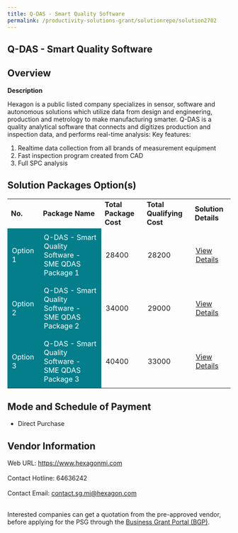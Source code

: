 ```yaml
---
title: Q-DAS - Smart Quality Software
permalink: /productivity-solutions-grant/solutionrepo/solution2702
---
```


## Q-DAS - Smart Quality Software

## Overview

**Description**

Hexagon is a public listed company specializes in sensor, software and autonomous solutions which utilize data from design and engineering, production and metrology to make manufacturing smarter.
Q-DAS is a quality analytical software that connects and digitizes production and inspection data, and performs real-time analysis: 
Key features:
1) Realtime data collection from all brands of measurement equipment
2) Fast inspection program created from CAD
3) Full SPC analysis

## Solution Packages Option(s)

<table>
<tr>
<td><b>No.</b></td>
<td><b>Package Name</b></td>
<td><b>Total Package Cost</b></td>
<td><b>Total Qualifying Cost</b></td>
<td><b>Solution Details</b></td>
</tr>
<tr>
<td style='padding: 10px; background-color: #037E8A; color: #FFFFFF;'>Option 1</td>
<td style='padding: 10px; background-color: #037E8A; color: #FFFFFF;'>Q-DAS - Smart Quality Software - SME QDAS Package 1</td>
<td style='padding: 10px;'>28400</td>
<td style='padding: 10px;'>28200</td>
<td style='padding: 10px;'><a href='https://www.gobusiness.gov.sg/images/psg/Hexagon_Metrology_20200850_Desensitised_Annex_3_Part_1.pdf' target='_blank'>View Details</a></td>
</tr>
<tr>
<td style='padding: 10px; background-color: #037E8A; color: #FFFFFF;'>Option 2</td>
<td style='padding: 10px; background-color: #037E8A; color: #FFFFFF;'>Q-DAS - Smart Quality Software - SME QDAS Package 2</td>
<td style='padding: 10px;'>34000</td>
<td style='padding: 10px;'>29000</td>
<td style='padding: 10px;'><a href='https://www.gobusiness.gov.sg/images/psg/Hexagon_Metrology_20200850_Desensitised_Annex_3_Part_2.pdf' target='_blank'>View Details</a></td>
</tr>
<tr>
<td style='padding: 10px; background-color: #037E8A; color: #FFFFFF;'>Option 3</td>
<td style='padding: 10px; background-color: #037E8A; color: #FFFFFF;'>Q-DAS - Smart Quality Software - SME QDAS Package 3</td>
<td style='padding: 10px;'>40400</td>
<td style='padding: 10px;'>33000</td>
<td style='padding: 10px;'><a href='https://www.gobusiness.gov.sg/images/psg/Hexagon_Metrology_20200850_Desensitised_Annex_3_Part_3.pdf' target='_blank'>View Details</a></td>
</tr>
</table>

## Mode and Schedule of Payment

 - Direct Purchase

## Vendor Information

 Web URL: https://www.hexagonmi.com <br><br>Contact Hotline: 64636242 <br><br>Contact Email: contact.sg.mi@hexagon.com <br><br>

Interested companies can get a quotation from the pre-approved vendor, before applying for the PSG through the <a href='https://www.businessgrants.gov.sg/' target='_blank' rel='noopener'>Business Grant Portal (BGP)</a>.

<script src="/jquery/resize-tables.js"></script>
